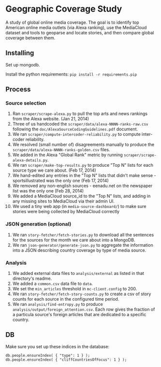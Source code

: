 Geographic Coverage Study
=========================

A study of global online media coverage.  The goal is to identify top American online media outlets 
(via Alexa ranking), use the MediaCloud dataset and tools to geoparse and locate stories, and then compare
global coverage between them.

Installing
----------

Set up mongodb.

Install the python requirements: `pip install -r requirements.pip`

Process
-------

### Source selection

1. Ran `scraper/scrape-alexa.py` to pull the top arts and news rankings from the Alexa website. (Jan 21, 2014)
2. Three of us handcoded the `scraper/data/alexa-NNNN-ranks-raw.csv` following the `doc/AlexaSourceCodingGuidelines.pdf` document.
3. We ran `scraper/compute-intercoder-reliability.py` to compute inter-coder reliability.
4. We resolved (small number of) disagreements manually to produce the `scraper/data/alexa-NNNN-ranks-golden.csv` files.
5. We added in the Alexa "Global Rank" metric by running `scraper/scrape-alexa-details.py`.
6. We ran `scraper/make-top-results.py` to produce "Top N" lists for each source type we care about. (Feb 17, 2014)
7. We hand-edited any entries in the "Top N" lists that didn't make sense - sportsillustrated was the only one (Feb 17, 2014)
8. We removed any non-english sources - eenadu.net on the newspaper list was the only one (Feb 28, 2014)
9. We added a MediaCloud source_id to the "Top N" lists, and adding in any missing sites to MediaCloud via their admin UI.
10. We used a tiny web app (in `media-source-dashboard/`) to make sure stories were being collected by MediaCloud correctly

### JSON generation (optional)

1. We ran `story-fetcher/fetch-stories.py` to download all the sentences for the sources for the month we care about into a MongoDB.
2. We ran `json-generator/generate-json.py` to aggregate the information into a JSON describing country coverage by type of media source.

### Analysis
1. We added external data files to `analysis/external` as listed in that directory's readme.
2. We added a `common.csv` data file to `data`.
3. We set the `min_articles` threshold in `mc-client.config` to 200.
3. We ran `story-fetcher/fetch-story-counts.py` to create a csv of story counts for each source in the configured time period.
4. We ran `analysis/find-entropy.py` to produce `analysis/output/foreign_attention.csv`. Each row gives the fraction of a particula source's foreign articles that are dedicated to a specific country.

DB
--

Make sure you set up these indices in the database:
```
db.people.ensureIndex( { "type": 1 } );
db.people.ensureIndex( { "cliffCountriesOfFocus": 1 } );
```
